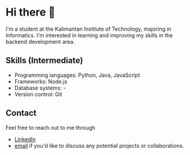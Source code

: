 # Hi there 👋

I'm a student at the Kalimantan Institute of Technology, majoring in Informatics. I'm interested in learning and improving my skills in the backend development area.

## Skills (Intermediate)

- Programming languages: Python, Java, JavaScript
- Frameworks: Node.js
- Database systems: -
- Version control: Git

<!--
## Projects

Here are some of my recent projects:

- [Project 1](https://github.com/username/project1) - A brief description of the project.
- [Project 2](https://github.com/username/project2) - A brief description of the project.
- [Project 3](https://github.com/username/project3) - A brief description of the project.
-->

## Contact

Feel free to reach out to me through 
- [LinkedIn](https://www.linkedin.com/in/rafid-al-khairy-8a44a1218/) 
- [email](mailto:drome.emord@gmail.com) if you'd like to discuss any potential projects or collaborations.

<!--
**Rothiii/Rothiii** is a ✨ _special_ ✨ repository because its `README.md` (this file) appears on your GitHub profile.

Here are some ideas to get you started:

- 🔭 I’m currently working on ...
- 🌱 I’m currently learning ...
- 👯 I’m looking to collaborate on ...
- 🤔 I’m looking for help with ...
- 💬 Ask me about ...
- 📫 How to reach me: ...
- 😄 Pronouns: ...
- ⚡ Fun fact: ...
-->
